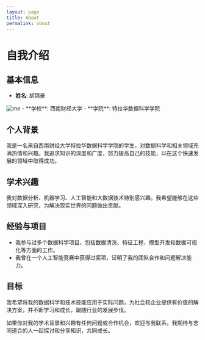 ```yaml
---
layout: page
title: About
permalink: about
---
```


# 自我介绍

## 基本信息
- **姓名**:  胡锦豪
<img src="img/IMG_7341.heic" alt="me">
- **学校**: 西南财经大学
- **学院**: 特拉华数据科学学院


## 个人背景
我是一名来自西南财经大学特拉华数据科学学院的学生，对数据科学和相关领域充满热情和兴趣。我追求知识的深度和广度，努力提高自己的技能，以在这个快速发展的领域中取得成功。

## 学术兴趣
我对数据分析、机器学习、人工智能和大数据技术特别感兴趣。我希望能够在这些领域深入研究，为解决现实世界的问题做出贡献。

## 经验与项目
- 我参与过多个数据科学项目，包括数据清洗、特征工程、模型开发和数据可视化等方面的工作。
- 我曾在一个人工智能竞赛中获得过奖项，证明了我的团队合作和问题解决能力。

## 目标
我希望将我的数据科学和技术技能应用于实际问题，为社会和企业提供有价值的解决方案，并不断学习和成长，跟随行业的发展步伐。

如果你对我的学术背景和兴趣有任何问题或合作机会，欢迎与我联系。我期待与志同道合的人一起探讨和分享知识，共同成长。
